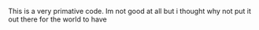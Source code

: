 This is a very primative code. Im not good at all but i thought why not put it out there for the world to have
